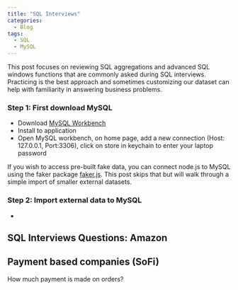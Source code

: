 ```yaml
---
title: "SQL Interviews"
categories:
  - Blog
tags:
  - SQL
  - MySQL
---
```


This post focuses on reviewing SQL aggregations and advanced SQL windows functions that are commonly asked during SQL interviews. Practicing is the best approach and sometimes customizing our dataset can help with familiarity in answering business problems.

### Step 1: First download MySQL
- Download [MySQL Workbench](https://dev.mysql.com/downloads/workbench/)
- Install to application
- Open MySQL workbench, on home page, add a new connection (Host: 127.0.0.1, Port:3306), click on store in keychain to enter your laptop password 

If you wish to access pre-built fake data, you can connect node.js to MySQL using the faker package [faker.js](https://github.com/Marak/Faker.js#readme). This post skips that but will walk through a simple import of smaller external datasets.

### Step 2: Import external data to MySQL
- 

## SQL Interviews Questions: Amazon

## Payment based companies (SoFi)
How much payment is made on orders?

